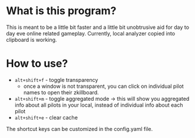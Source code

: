 # What is this program?
This is meant to be a little bit faster and a little bit unobtrusive aid for day to day eve online related gameplay. Currently, local analyzer copied into clipboard is working.

# How to use?
* `alt+shift+f` - toggle transparency
    * once a window is not transparent, you can click on individual pilot names to open their zkillboard.
* `alt+shift+m` - toggle aggregated mode -> this will show you aggregated info about all pilots in your local, instead of individual info about each pilot
* `alt+shift+e` - clear cache

The shortcut keys can be customized in the config.yaml file. 
